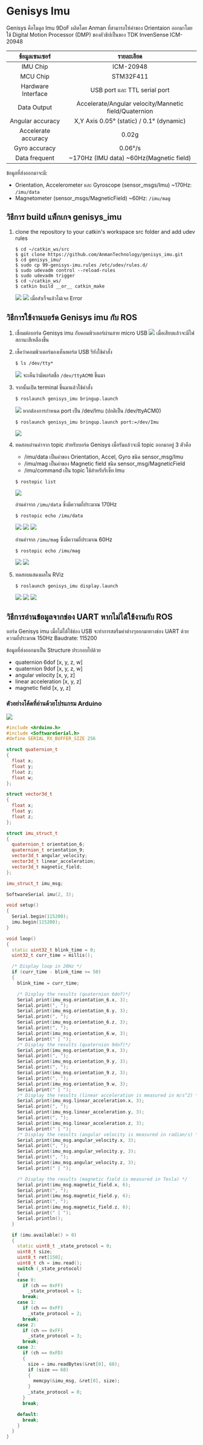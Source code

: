 # Genisys Imu

Genisys คือโมดูล Imu 9DoF ผลิตโดย Anman ที่สามารถให้ค่าของ Orientaion ออกมาโดยใช้ Digital Motion Processor (DMP) ของตัวชิปเป็นของ TDK InvenSense ICM-20948

| ข้อมูลเซนเซอร์   | รายละเอียด |
| :-----------: | :-----------: |
| IMU Chip  | ICM-20948  |
| MCU Chip  | STM32F411  |
| Hardware Interface  | USB port และ TTL serial port |
| Data Output | Accelerate/Angular velocity/Mannetic field/Quaternion |
| Angular accuracy | X,Y Axis 0.05° (static) / 0.1° (dynamic) |
| Accelerate accuracy | 0.02g |
| Gyro accuracy | 0.06°/s |
| Data frequent | ~170Hz (IMU data) ~60Hz(Magnetic field) |


ข้อมูลที่ส่งออกมาจะมี:	
* Orientation, Accelerometer และ Gyroscope (sensor_msgs/Imu) ~170Hz: `/imu/data`
* Magnetometer (sensor_msgs/MagneticField) ~60Hz: `/imu/mag`

## วิธีการ build แพ็กเกจ genisys_imu

1) clone the repository to your catkin's workspace src folder and add udev rules

    ```
    $ cd ~/catkin_ws/src
    $ git clone https://github.com/AnmanTechnology/genisys_imu.git
    $ cd genisys_imu/
    $ sudo cp 99-genisys-imu.rules /etc/udev/rules.d/
    $ sudo udevadm control --reload-rules
    $ sudo udevadm trigger
	$ cd ~/catkin_ws/
	$ catkin build __or__ catkin_make
    ```
    ![](docs/buildpackage.png)
    ![](docs/make_ws.png)
	เมื่อสำเร็จแล้วไม่เจอ Error

## วิธีการใช้งานบอร์ด Genisys imu กับ ROS

1) เชื่อมต่อบอร์ด Genisys imu กับคอมพิวเตอร์ผ่านสาย micro USB
    ![](docs/imu_usb_connected.jpg)
    เมื่อเสียบแล้วจะมีไฟสถานะสีเหลืองขึ้น

2) เช็คว่าคอมพิวเตอร์มองเห็นพอร์ต USB รึยังใช้คำสั่ง
    ```
    $ ls /dev/tty*
    ```
    ![](docs/ls_dev.png)
    จะเห็นว่ามีพอร์ตชื่อ `/dev/ttyACM0` ขึ้นมา

3) จากนั้นเปิด terminal ขึ้นมาแล้วใช้คำสั่ง
    ```
    $ roslaunch genisys_imu bringup.launch
    ```
    ![](docs/launch_genisys.png)
    หากต้องการกำหนด port เป็น /dev/Imu (ปกติเป็น /dev/ttyACM0)
    ```
    $ roslaunch genisys_imu bringup.launch port:=/dev/Imu
    ```
    ![](docs/launch_genisys_port.png)

4) ทดสอบอ่านค่าจาก topic
    สำหรับบอร์ด Genisys เมื่อรันแล้วจะมี topic ออกมาอยู่ 3 ตัวคือ
    * /imu/data เป็นค่าของ Orientation, Accel, Gyro ชนิด sensor_msg/Imu
    * /imu/mag เป็นค่าของ Magnetic field ชนิด sensor_msg/MagneticField
    * /imu/command เป็น topic ใช้สำหรับรีเซ็ท Imu
    ```
    $ rostopic list
    ```
    ![](docs/topiclist.png)

    อ่านค่าจาก `/imu/data` ซึ่งมีความถี่ประมาณ 170Hz
    ```
    $ rostopic echo /imu/data
    ```
    ![](docs/echo_imudata.png)
    ![](docs/hz_imudata.png)
    ![](docs/echo_imu.gif)

    อ่านค่าจาก `/imu/mag` ซึ่งมีความถี่ประมาณ 60Hz
    ```
    $ rostopic echo /imu/mag
    ```
    ![](docs/echo_imumag.png)
    ![](docs/hz_imumag.png)

5) ทดสอบแสดงผลใน RViz
    ```
    $ roslaunch genisys_imu display.launch
    ```
    ![](docs/rviz_frame.png)
    ![](docs/rviz_box_frame.png)
    ![](docs/rviz_imu.gif)
## วิธีการอ่านข้อมูลจากช่อง UART หากไม่ได้ใช้งานกับ ROS

บอร์ด Genisys imu เมื่อไม่ได้ใช้ช่อง USB จะทำการสตรีมค่าต่างๆออกมาทางช่อง UART ด้วยความถี่ประมาณ 150Hz Baudrate: 115200

ข้อมูลที่ส่งออกมาเป็น Structure ประกอบไปด้วย

* quaternion 6dof [x, y, z, w]
* quaternion 9dof [x, y, z, w]
* angular velocity [x, y, z]
* linear acceleration [x, y, z]
* magnetic field [x, y, z]

### ตัวอย่างโค้ดที่อ่านด้วยโปรแกรม Arduino
![](docs/arduino_imu.gif)
```cpp
#include <Arduino.h>
#include <SoftwareSerial.h>
#define SERIAL_RX_BUFFER_SIZE 256

struct quaternion_t
{
  float x;
  float y;
  float z;
  float w;
};

struct vector3d_t
{
  float x;
  float y;
  float z;
};

struct imu_struct_t
{
  quaternion_t orientation_6;
  quaternion_t orientation_9;
  vector3d_t angular_velocity;
  vector3d_t linear_acceleration;
  vector3d_t magnetic_field;
};

imu_struct_t imu_msg;

SoftwareSerial imu(2, 3);

void setup()
{
  Serial.begin(115200);
  imu.begin(115200);
}

void loop()
{
  static uint32_t blink_time = 0;
  uint32_t curr_time = millis();

  /* Display loop in 20Hz */
  if (curr_time - blink_time >= 50)
  {
    blink_time = curr_time;

    /* Display the results (quaternion 6dof)*/
    Serial.print(imu_msg.orientation_6.x, 3);
    Serial.print(", ");
    Serial.print(imu_msg.orientation_6.y, 3);
    Serial.print(", ");
    Serial.print(imu_msg.orientation_6.z, 3);
    Serial.print(", ");
    Serial.print(imu_msg.orientation_6.w, 3);
    Serial.print(" | ");
    /* Display the results (quaternion 9dof)*/
    Serial.print(imu_msg.orientation_9.x, 3);
    Serial.print(", ");
    Serial.print(imu_msg.orientation_9.y, 3);
    Serial.print(", ");
    Serial.print(imu_msg.orientation_9.z, 3);
    Serial.print(", ");
    Serial.print(imu_msg.orientation_9.w, 3);
    Serial.print(" | ");
    /* Display the results (linear acceleration is measured in m/s^2) */
    Serial.print(imu_msg.linear_acceleration.x, 3);
    Serial.print(", ");
    Serial.print(imu_msg.linear_acceleration.y, 3);
    Serial.print(", ");
    Serial.print(imu_msg.linear_acceleration.z, 3);
    Serial.print(" | ");
    /* Display the results (angular velocity is measured in radian/s) */
    Serial.print(imu_msg.angular_velocity.x, 3);
    Serial.print(", ");
    Serial.print(imu_msg.angular_velocity.y, 3);
    Serial.print(", ");
    Serial.print(imu_msg.angular_velocity.z, 3);
    Serial.print(" | ");

    /* Display the results (magnetic field is measured in Tesla) */
    Serial.print(imu_msg.magnetic_field.x, 6);
    Serial.print(", ");
    Serial.print(imu_msg.magnetic_field.y, 6);
    Serial.print(", ");
    Serial.print(imu_msg.magnetic_field.z, 6);
    Serial.print(" | ");
    Serial.println();
  }

  if (imu.available() > 0)
  {
    static uint8_t _state_protocol = 0;
    uint8_t size;
    uint8_t ret[150];
    uint8_t ch = imu.read();
    switch (_state_protocol)
    {
    case 0:
      if (ch == 0xFF)
        _state_protocol = 1;
      break;
    case 1:
      if (ch == 0xFF)
        _state_protocol = 2;
      break;
    case 2:
      if (ch == 0xFF)
        _state_protocol = 3;
      break;
    case 3:
      if (ch == 0xFD)
      {
        size = imu.readBytes(&ret[0], 68);
        if (size == 68)
        {
          memcpy(&imu_msg, &ret[0], size);
        }
        _state_protocol = 0;
      }
      break;

    default:
      break;
    }
  }
}
```
